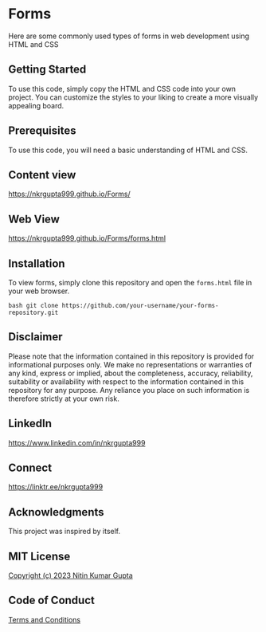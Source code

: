 # Forms
Here are some commonly used types of forms in web development using HTML and CSS

## Getting Started
To use this code, simply copy the HTML and CSS code into your own project. You can customize the styles to your liking to create a more visually appealing board.

## Prerequisites
To use this code, you will need a basic understanding of HTML and CSS.

## Content view
https://nkrgupta999.github.io/Forms/

## Web View
https://nkrgupta999.github.io/Forms/forms.html

## Installation
To view forms, simply clone this repository and open the `forms.html` file in your web browser.

`bash
git clone https://github.com/your-username/your-forms-repository.git`

## Disclaimer
Please note that the information contained in this repository is provided for informational purposes only. We make no representations or warranties of any kind, express or implied, about the completeness, accuracy, reliability, suitability or availability with respect to the information contained in this repository for any purpose. Any reliance you place on such information is therefore strictly at your own risk.


## LinkedIn 
https://www.linkedin.com/in/nkrgupta999

## Connect 
https://linktr.ee/nkrgupta999

## Acknowledgments
This project was inspired by itself.

## MIT License

[Copyright (c) 2023 Nitin Kumar Gupta](LICENSE)

## Code of Conduct

[Terms and Conditions](Code_of_Conduct.md)


